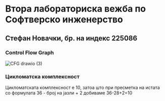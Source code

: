 # Втора лабораториска вежба по Софтверско инженерство

## Стефан Новачки, бр. на индекс 225086

### Control Flow Graph

![CFG drawio (3)](https://github.com/stefan-novachki/SI_2024_lab2_225086/assets/51519497/94d7450f-b777-4adb-b736-238c3844c21b)

### Цикломатска комплексност 

Цикломатската комплексност е 10, затоа што при пресметка на истата со формулата 36 - број на јазли + 2 добиваме 36-28+2=10
